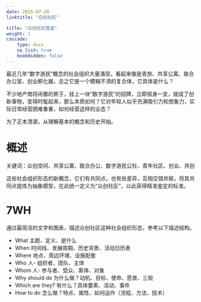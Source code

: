 ```yaml
---
date: 2025-07-20
linktitle: "众创社区"

title: "众创社区营造"
weight: 1
cascade:
    type: docs
    no_list: true
    bookHidden: false
---
```


最近几年“数字游民”概念的社会组织大量涌现，看起来像是青旅、共享公寓、联合办公室、创业孵化器，总之它是一个模糊不清的复合体，它具体是什么？

不少地产商将闲置的房子，挂上一块“数字游民”的招牌，立即摇身一变，就成了创新事物，变得时髦起来，那么本质如何？它对年轻人似乎充满吸引力和想象力，实际日常经营困难重重，如何经营这样的业态？

为了正本清源，从理解基本的概念和历史开始。

# 概述

关键词：众创空间、共享公寓、联合办公、数字游民公社、青年社区、创业、共创

这些社会组织形态的新概念，它们有共同点，也有些差异，互相交错并联，将其共同点提炼为抽象模型，在此统一定义为“众创社区”，以此获得精准鉴定的标准。


# 7WH

通过最简洁的文字和图表，描述众创社区这种社会组织形态，参考以下描述结构。

   - What 主题、定义、是什么  
   - When 时间线、发展周期、历史背景、活动日历表  
   - Where 地点、周边环境、设施配套  
   - Who 人- 组织者、团队、主体  
   - Whom 人- 参与者、受众、客体、对象  
   - Why should do 为什么做？动机、目标、使命、愿景、三观  
   - Which are they? 有什么？具体要素、活动、事件
   - How to do 怎么做？特点、属性、如何运作（流程、方法、技术）    

